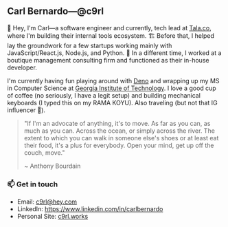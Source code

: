 ## Carl Bernardo—@c9rl 

👋 Hey, I'm Carl—a software engineer and currently, tech lead at [Tala.co](https://tala.co/), where I'm building their internal tools ecosystem. 🏗️ Before that, I helped lay the groundwork for a few startups working mainly with JavaScript/React.js, Node.js, and Python. 🦖 In a different time, I worked at a boutique management consulting firm and functioned as their in-house developer. 

I'm currently having fun playing around with [Deno](https://deno.land/) and wrapping up my MS in Computer Science at [Georgia Institute of Technology](https://www.gatech.edu/). I love a good cup of coffee (no seriously, I have a legit setup) and building mechanical keyboards (I typed this on my RAMA KOYU). Also traveling (but not that IG influencer 💩).

> "If I'm an advocate of anything, it's to move. As far as you can, as much as you can. Across the ocean, or simply across the river. The extent to which you can walk in someone else's shoes or at least eat their food, it's a plus for everybody. Open your mind, get up off the couch, move."
> 
> ~ Anthony Bourdain

### 📫 Get in touch
* Email: c9rl@hey.com
* LinkedIn: https://www.linkedin.com/in/carlbernardo
* Personal Site: [c9rl.works](http://c9rl.works)
